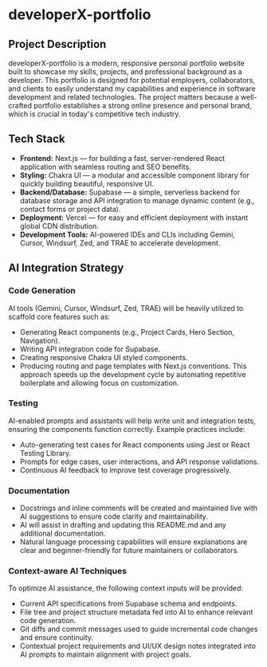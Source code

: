 # developerX-portfolio

## Project Description
developerX-portfolio is a modern, responsive personal portfolio website built to showcase my skills, projects, and professional background as a developer. This portfolio is designed for potential employers, collaborators, and clients to easily understand my capabilities and experience in software development and related technologies. The project matters because a well-crafted portfolio establishes a strong online presence and personal brand, which is crucial in today's competitive tech industry.

## Tech Stack
- **Frontend:** Next.js — for building a fast, server-rendered React application with seamless routing and SEO benefits.
- **Styling:** Chakra UI — a modular and accessible component library for quickly building beautiful, responsive UI.
- **Backend/Database:** Supabase — a simple, serverless backend for database storage and API integration to manage dynamic content (e.g., contact forms or project data).
- **Deployment:** Vercel — for easy and efficient deployment with instant global CDN distribution.
- **Development Tools:** AI-powered IDEs and CLIs including Gemini, Cursor, Windsurf, Zed, and TRAE to accelerate development.

## AI Integration Strategy

### Code Generation
AI tools (Gemini, Cursor, Windsurf, Zed, TRAE) will be heavily utilized to scaffold core features such as:
- Generating React components (e.g., Project Cards, Hero Section, Navigation).
- Writing API integration code for Supabase.
- Creating responsive Chakra UI styled components.
- Producing routing and page templates with Next.js conventions.
This approach speeds up the development cycle by automating repetitive boilerplate and allowing focus on customization.

### Testing
AI-enabled prompts and assistants will help write unit and integration tests, ensuring the components function correctly. Example practices include:
- Auto-generating test cases for React components using Jest or React Testing Library.
- Prompts for edge cases, user interactions, and API response validations.
- Continuous AI feedback to improve test coverage progressively.

### Documentation
- Docstrings and inline comments will be created and maintained live with AI suggestions to ensure code clarity and maintainability.
- AI will assist in drafting and updating this README.md and any additional documentation.
- Natural language processing capabilities will ensure explanations are clear and beginner-friendly for future maintainers or collaborators.

### Context-aware AI Techniques
To optimize AI assistance, the following context inputs will be provided:
- Current API specifications from Supabase schema and endpoints.
- File tree and project structure metadata fed into AI to enhance relevant code generation.
- Git diffs and commit messages used to guide incremental code changes and ensure continuity.
- Contextual project requirements and UI/UX design notes integrated into AI prompts to maintain alignment with project goals.


